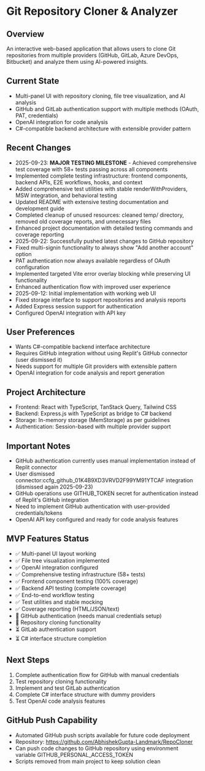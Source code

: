 # Git Repository Cloner & Analyzer

## Overview
An interactive web-based application that allows users to clone Git repositories from multiple providers (GitHub, GitLab, Azure DevOps, Bitbucket) and analyze them using AI-powered insights.

## Current State
- Multi-panel UI with repository cloning, file tree visualization, and AI analysis
- GitHub and GitLab authentication support with multiple methods (OAuth, PAT, credentials)
- OpenAI integration for code analysis
- C#-compatible backend architecture with extensible provider pattern

## Recent Changes
- 2025-09-23: **MAJOR TESTING MILESTONE** - Achieved comprehensive test coverage with 58+ tests passing across all components
- Implemented complete testing infrastructure: frontend components, backend APIs, E2E workflows, hooks, and context
- Added comprehensive test utilities with stable renderWithProviders, MSW integration, and behavioral testing
- Updated README with extensive testing documentation and development guide
- Completed cleanup of unused resources: cleaned temp/ directory, removed old coverage reports, and unnecessary files
- Enhanced project documentation with detailed testing commands and coverage reporting
- 2025-09-22: Successfully pushed latest changes to GitHub repository
- Fixed multi-signin functionality to always show "Add another account" option
- PAT authentication now always available regardless of OAuth configuration  
- Implemented targeted Vite error overlay blocking while preserving UI functionality
- Enhanced authentication flow with improved user experience
- 2025-09-12: Initial implementation with working web UI
- Fixed storage interface to support repositories and analysis reports
- Added Express session support for authentication
- Configured OpenAI integration with API key

## User Preferences
- Wants C#-compatible backend interface architecture
- Requires GitHub integration without using Replit's GitHub connector (user dismissed it)
- Needs support for multiple Git providers with extensible pattern
- OpenAI integration for code analysis and report generation

## Project Architecture
- Frontend: React with TypeScript, TanStack Query, Tailwind CSS
- Backend: Express.js with TypeScript as bridge to C# backend
- Storage: In-memory storage (MemStorage) as per guidelines
- Authentication: Session-based with multiple provider support

## Important Notes
- GitHub authentication currently uses manual implementation instead of Replit connector
- User dismissed connector:ccfg_github_01K4B9XD3VRVD2F99YM91YTCAF integration (dismissed again 2025-09-23)
- GitHub operations use GITHUB_TOKEN secret for authentication instead of Replit's GitHub integration
- Need to implement GitHub authentication with user-provided credentials/tokens
- OpenAI API key configured and ready for code analysis features

## MVP Features Status
- ✅ Multi-panel UI layout working
- ✅ File tree visualization implemented
- ✅ OpenAI integration configured
- ✅ Comprehensive testing infrastructure (58+ tests)
- ✅ Frontend component testing (100% coverage)
- ✅ Backend API testing (complete coverage)
- ✅ End-to-end workflow testing
- ✅ Test utilities and stable mocking
- ✅ Coverage reporting (HTML/JSON/text)
- 🔄 GitHub authentication (needs manual credentials setup)
- 🔄 Repository cloning functionality
- ⏳ GitLab authentication support
- ⏳ C# interface structure completion

## Next Steps
1. Complete authentication flow for GitHub with manual credentials
2. Test repository cloning functionality
3. Implement and test GitLab authentication
4. Complete C# interface structure with dummy providers
5. Test OpenAI code analysis features

## GitHub Push Capability
- Automated GitHub push scripts available for future code deployment
- Repository: https://github.com/AbhishekGupta-Landmark/RepoCloner
- Can push code changes to GitHub repository using environment variable GITHUB_PERSONAL_ACCESS_TOKEN
- Scripts removed from main project to keep solution clean